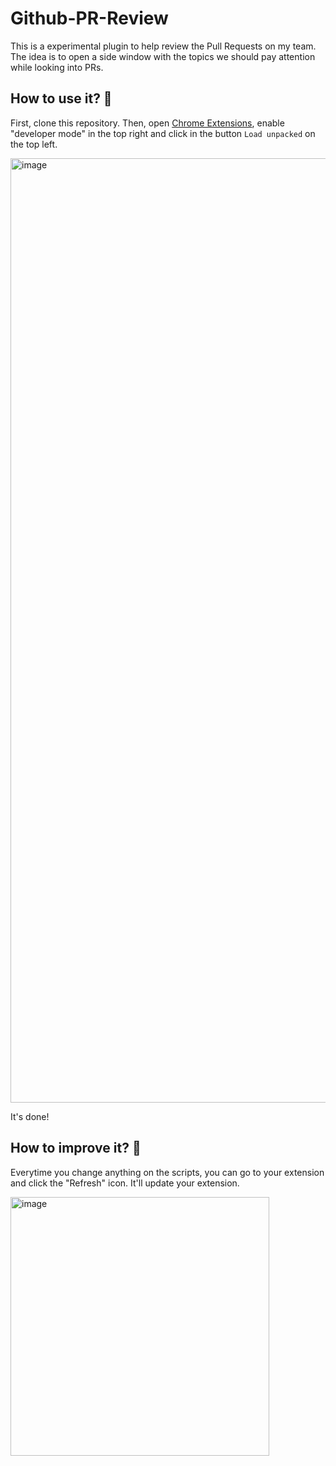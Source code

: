 # Github-PR-Review

This is a experimental plugin to help review the Pull Requests on my team.
The idea is to open a side window with the topics we should pay attention while looking into PRs.

## How to use it? 🤔

First, clone this repository. Then, open [Chrome Extensions](chrome://extensions/), enable "developer mode" in the top right and click in the button `Load unpacked` on the top left.

<img width="1511" alt="image" src="https://github.com/Patricdv/Github-PR-Review/assets/2493479/5c2943a7-0bae-4a51-bee3-8a19d8129a5b">

It's done! 

## How to improve it? 🔨

Everytime you change anything on the scripts, you can go to your extension and click the "Refresh" icon. It'll update your extension.

<img width="414" alt="image" src="https://github.com/Patricdv/Github-PR-Review/assets/2493479/6c596e45-69e3-4a44-867d-14a6f6ed9e7a">
